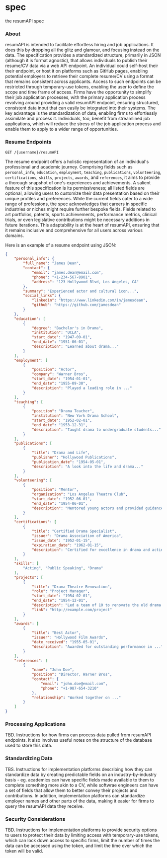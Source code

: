 # spec
the resumAPI spec

### About
resumAPI is intended to facilitate effortless hiring and job applications. It does this by dropping all the glitz and glamour, and focusing instead on the data. The specification provides a standardized structure, primarily in JSON (although it is format agnostic), that allows individuals to publish their resume/CV data via a web API endpoint. An individual could self-host their their endpoint, or host it on platforms such as GitHub pages, enabling potential employers to retrieve their complete resume/CV using a format that remains consistent across applicants. Access to such endpoints can be restricted through temporary-use tokens, enabling the user to define the scope and time frame of access. Firms have the opportunity to simplify their job application processes, with the primary application process revolving around providing a valid resumAPI endpoint, ensuring structured, consistent data input that can easily be integrated into their systems. The key advantage is the standardization of data, enabling firms to effortlessly assimilate and process it. Individuals, too, benefit from streamlined job applications, which will reduce the stress of the job application process and enable them to apply to a wider range of opportunities.

### Resume Endpoints

`GET /{username}/resumAPI`

The resume endpoint offers a holistic representation of an individual's professional and academic journey. Comprising fields such as `personal_info`, `education`, `employment`, `teaching`, `publications`, `volunteering`, `certifications`, `skills`, `projects`, `awards`, and `references`, it aims to provide a thorough snapshot of one's experiences and achievements. A salient feature of this specification is its permissiveness; all listed fields are optional, allowing users to customize their data presentation based on their unique profiles and preferences. While the current fields cater to a wide range of professions, the spec acknowledges that careers in specific industries or niches might require further bespoke fields. Fields related to art portfolios, patents, sports achievements, performance metrics, clinical trials, or even legislative contributions might be necessary additions in future iterations. This adaptability is at the heart of resumAPI, ensuring that it remains inclusive and comprehensive for all users across various domains.

Here is an example of a resume endpoint using JSON:

```json
{
    "personal_info": {
        "full_name": "James Dean",
        "contact": {
            "email": "james.dean@email.com",
            "phone": "+1-234-567-8901",
            "address": "123 Hollywood Blvd, Los Angeles, CA"
        },
        "summary": "Experienced actor and cultural icon...",
        "social_links": {
            "linkedin": "https://www.linkedin.com/in/jamesdean",
            "github": "https://github.com/jamesdean"
        }
    },
    "education": [
        {
            "degree": "Bachelor's in Drama",
            "institution": "UCLA",
            "start_date": "1947-09-01",
            "end_date": "1951-06-01",
            "description": "Learned about drama..."
        }
    ],
    "employment": [
        {
            "position": "Actor",
            "company": "Warner Bros",
            "start_date": "1954-01-01",
            "end_date": "1955-09-30",
            "description": "Played a leading role in ..."
        }
    ],
    "teaching": [
        {
            "position": "Drama Teacher",
            "institution": "New York Drama School",
            "start_date": "1952-02-01",
            "end_date": "1953-12-31",
            "description": "Taught drama to undergraduate students..."
        }
    ],
    "publications": [
        {
            "title": "Drama and Life",
            "publisher": "Hollywood Publications",
            "publication_date": "1954-05-01",
            "description": "A look into the life and drama..."
        }
    ],
    "volunteering": [
        {
            "position": "Mentor",
            "organization": "Los Angeles Theatre Club",
            "start_date": "1952-06-01",
            "end_date": "1954-06-01",
            "description": "Mentored young actors and provided guidance..."
        }
    ],
    "certifications": [
        {
            "title": "Certified Drama Specialist",
            "issuer": "Drama Association of America",
            "issue_date": "1952-01-15",
            "expiration_date": "1962-01-15",
            "description": "Certified for excellence in drama and acting techniques."
        }
    ],
    "skills": [
        "Acting", "Public Speaking", "Drama"
    ],
    "projects": [
        {
            "title": "Drama Theatre Renovation",
            "role": "Project Manager",
            "start_date": "1954-02-01",
            "end_date": "1954-12-01",
            "description": "Led a team of 10 to renovate the old drama theatre in Los Angeles...",
            "link": "http://example.com/project"
        }
    ],
    "awards": [
        {
            "title": "Best Actor",
            "issuer": "Hollywood Film Awards",
            "date_received": "1955-05-01",
            "description": "Awarded for outstanding performance in ..."
        }
    ],
    "references": [
        {
            "name": "John Doe",
            "position": "Director, Warner Bros",
            "contact": {
                "email": "john.doe@email.com",
                "phone": "+1-987-654-3210"
            },
            "relationship": "Worked together on ..."
        }
    ]
}
```

### Processing Applications
TBD. Instructions for how firms can process data pulled from resumAPI endpoints. It also involves useful notes on the structure of the database used to store this data.

### Standardizing Data
TBS. Instructions for implementation platforms describing how they can standardize data by creating predictable fields on an industry-by-industry basis - eg. academics can have specific fields made available to them to complete something more akin to a CV, while softwrae engineers can have a set of fields that allow them to better convey their projects and contributions. In addition, implementation platforms can standardize employer names and other parts of the data, making it easier for firms to query the resumAPI data they receive.

### Security Considerations
TBD. Instructions for implementation platforms to provide security options to users to protect their data by limiting access with temporary-use tokens, which can lock down access to specific firms, limit the number of times the data can be accessed using the token, and limit the time over which the token will be valid.
